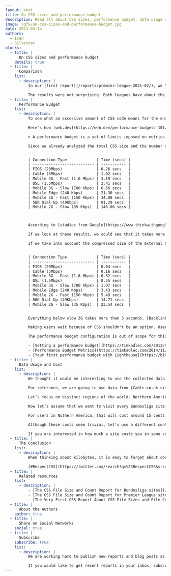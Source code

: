 ```yaml
---
layout: post
title: On CSS sizes and performance budget
description: Read all about CSS sizes, performance budget, data usage and costs in Bundesliga sites.
image: /gfx/on-css-sizes-and-performance-budget.jpg
date: 2021-03-14
authors:
  - Ivan
  - Silvestar
blocks:
  - title: |
      On CSS sizes and performance budget
    details: true
  - title: |
      Comparison
    list:
      - description: |
          In our [first report](/reports/premier-league-2021-02/), we looked at CSS file size and file count in Premier League sites. We felt we couldn’t get all the answers by analyzing just one league, so we decided to create a report of another one—this time, we choose [Bundesliga](/reports/bundesliga-2021-03/).

          The results were not surprising. Both leagues have about the same amount of CSS code – an excessive amount.
  - title: |
      Performance Budget
    list:
      - description: |
          To see what an excessive amount of CSS code means for the end-user, let’s make a Bundesliga performance budget test. Performance budget usually includes HTML, JS, Images, Video, and Fonts, but since this site is dedicated to CSS, we will focus on CSS alone.

          Here's how [web.dev](https://web.dev/performance-budgets-101/) defines the performance budget:

          > A performance budget is a set of limits imposed on metrics that affect site performance. This could be the total size of a page, the time it takes to load on a mobile network, or even the number of HTTP requests that are sent. Defining a budget helps get the web performance conversation started. It serves as a point of reference for making decisions about design, technology, and adding features.

          Since we already analyzed the total CSS size and the number of CSS files, let's see how much time it usually takes to load the CSS code. We are going to use the average amount of external CSS code in Bundesliga sites, ~639KB, with a [Performance budget](https://www.performancebudget.io/) app to determine how much time it takes to load this amount of CSS data. The results are shown in the following table.


          | Connection Type             | Time (secs) |
          | --------------------------- | ----------- |
          | FIOS (20Mbps)               | 0.26 secs   |
          | Cable (5Mbps)               | 1.02 secs   |
          | Mobile 3G - Fast (1.6 Mbps) | 3.19 secs   |
          | DSL (1.5Mbps)               | 3.41 secs   |
          | Mobile 3G - Slow (780 Kbps) | 6.66 secs   |
          | Mobile Edge (240 Kbps)      | 21.30 secs  |
          | Mobile 2G - Fast (150 Kbps) | 34.08 secs  |
          | 56K Dial-Up (49Kbps)        | 91.29 secs  |
          | Mobile 2G - Slow (35 Kbps)  | 146.06 secs |



          According to [studies from Google](https://www.thinkwithgoogle.com/marketing-strategies/app-and-mobile/mobile-page-speed-new-industry-benchmarks/), 3-5 seconds is the critical period when bounce rate starts to increase drastically, and that is for the whole page with all assets.

          If we look at these results, we could see that it takes more than 6 seconds on slow 3G to load the average external CSS code in Bundesliga sites. Even DSL and fast 3G connections would take 3 seconds to load the CSS.

          If we take into account the compressed size of the external CSS size, ~103KB, we get the following results:


          | Connection Type             | Time (secs) |
          | --------------------------- | ----------- |
          | FIOS (20Mbps)               | 0.04 secs   |
          | Cable (5Mbps)               | 0.16 secs   |
          | Mobile 3G - Fast (1.6 Mbps) | 0.52 secs   |
          | DSL (1.5Mbps)               | 0.55 secs   |
          | Mobile 3G - Slow (780 Kbps) | 1.07 secs   |
          | Mobile Edge (240 Kbps)      | 3.43 secs   |
          | Mobile 2G - Fast (150 Kbps) | 5.49 secs   |
          | 56K Dial-Up (49Kbps)        | 14.71 secs  |
          | Mobile 2G - Slow (35 Kbps)  | 23.54 secs  |


          Everything below slow 3G takes more than 3 seconds. [Backlinko's analysis](https://backlinko.com/page-speed-stats#load-time-and-compression-level) shows that not all compression is good, and it may not achieve optimal and desired results. Although that analysis is out of the scope of this article, it is worth noting that _“pages that compress 60%-80% of their files perform the worst”_.

          Making users wait because of CSS shouldn't be an option. Users leave sites [for various reasons](https://www.resourcetechniques.co.uk/news/seo/10-reasons-why-users-leave-your-website-in-10-seconds-101189). The number one reason is slow loading. To limit the size of your CSS code, you could set the performance budget for your project. It could help developers write less CSS code that is reusable and maintainable.

          The performance budget configuration is out of scope for this article, but you could learn more at the following links:

          - [Setting a performance budget](https://timkadlec.com/2013/01/setting-a-performance-budget/)
          - [Performance Budget Metrics](https://timkadlec.com/2014/11/performance-budget-metrics/)
          - [Your first performance budget with Lighthouse](https://bitsofco.de/your-first-performance-budget-with-lighthouse/)
  - title: |
      Data Usage and Cost
    list:
      - description: |
          We thought it would be interesting to use the collected data to discover how much the CSS code would cost in various countries.

          For reference, we are going to use data from [Cable.co.uk site](https://www.cable.co.uk/mobiles/worldwide-data-pricing/).

          Let’s focus on distinct regions of the world. Northern America has the most expensive data plans, with almost $15 per GB. Oceania, the Caribbean, Sub-Sarahan Africa, and South America follow with more than $5 per GB. Northern Africa, CIS (former USSR), and Asia (ex. near east) are the cheapest regions.

          Now let’s assume that we want to visit every Bundesliga site, including the site of Bundesliga itself. The sum of uncompressed CSS code for these sites is around ~12MB.

          For users in Nothern America, that will cost around 15 cents. For users in Nothern Africa, that will cost about 3 cents.

          Although these costs seem trivial, let’s use a different context here. 12MB is 1.17% of the 1GB, which means that you users will spend ~1% of their data plans to download CSS alone for these sites. We don’t think that is trivial.

          If you are interested in how much a site costs you in some countries, you can check it out at  [whatdoesmysitecost.com](https://whatdoesmysitecost.com/).
  - title: |
      The Conclusion
    list:
      - description: |
          When thinking about kilobytes, it is easy to forget about costs and loading time. But every kilobyte counts. We should aspire to strip every single byte wherever possible. We are enthusiastic about CSS, and we would be happy to see more developers take more care about CSS code itself.

          [#RespectCSS](https://twitter.com/search?q=%23RespectCSS&src=typed_query)
  - title: |
      Related resources
    list:
      - description: |
          - [The CSS File Size and Count Report for Bundesliga sites](/reports/bundesliga-2021-03/)
          - [The CSS File Size and Count Report for Premier League sites](/reports/premier-league-2021-02/)
          - [The Very First CSS Report About CSS File Sizes and File Count](/blog/the-very-first-css-report-about-css-file-sizes-and-file-count/)
  - title: |
      About the Authors
    author: true
  - title: |
      Share on Social Networks
    social: true
  - title: |
      Subscribe
    subscribe: true
    list:
      - description: |
          We are working hard to publish new reports and blog posts as soon as possible.

          If you would like to get recent reports in your inbox, subscribe here!
---
```

